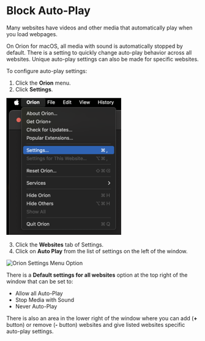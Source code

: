 # Block Auto-Play

Many websites have videos and other media that automatically play when you load webpages.

On Orion for macOS, all media with sound is automatically stopped by default. There is a setting to quickly change auto-play behavior across all websites. Unique auto-play settings can also be made for specific websites.

To configure auto-play settings:

1. Click the **Orion** menu.
2. Click **Settings**.

<img src="./media/macos_orion_settings_menu.png" width="300" alt="Orion Settings Menu Option"><br />

3. Click the **Websites** tab of Settings.
4. Click on **Auto Play** from the list of settings on the left of the window.

<img src="./media/macos_auto_play_settings.png" width="500" alt="Orion Settings Menu Option"><br />

There is a **Default settings for all websites** option at the top right of the window that can be set to:

- Allow all Auto-Play
- Stop Media with Sound
- Never Auto-Play

There is also an area in the lower right of the window where you can add (**+** button) or remove (**-** button) websites and give listed websites specific auto-play settings.
